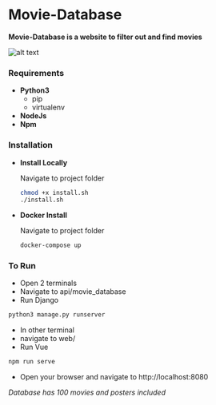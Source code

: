 # Movie-Database
**Movie-Database is a website to filter out and find movies**

![alt text](https://i.postimg.cc/9WJ0TPGj/movie-site.png)

### Requirements
-  **Python3**
    - pip
	- virtualenv
- **NodeJs**
- **Npm**


### Installation

-  **Install Locally**

	Navigate to project folder
	
	```bash
	chmod +x install.sh
	./install.sh
	```
	
- **Docker Install**

	Navigate to project folder
	```bash
	docker-compose up
	```

### To Run

- Open 2 terminals
- Navigate to api/movie_database
- Run Django
```bash
python3 manage.py runserver
```

- In other terminal
- navigate to web/
- Run Vue
```bash
npm run serve
```
- Open your browser and navigate to http://localhost:8080

*Database has 100 movies and posters included*

